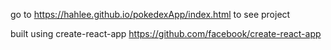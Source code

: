 go to https://hahlee.github.io/pokedexApp/index.html to see project

built using create-react-app https://github.com/facebook/create-react-app
